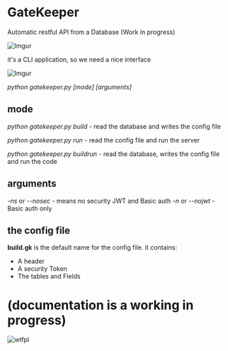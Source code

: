 # GateKeeper
Automatic restful API from a Database (Work in progress)

![Imgur](http://i.imgur.com/aLKsMhx.png)

it's a CLI application, so we need a nice interface

![Imgur](http://i.imgur.com/IKPculb.jpg)

*python gatekeeper.py [mode] [arguments]*

## mode
*python gatekeeper.py build* - read the database and writes the config file

*python gatekeeper.py run* -  read the config file and run the server

*python gatekeeper.py buildrun* - read the database, writes the config file and run the code

## arguments
*-ns* or *--nosec* - means no security JWT and Basic auth
*-n* or *--nojwt* - Basic auth only

## the config file
**build.gk** is the default name for the config file.
it contains:
* A header
* A security Token 
* The tables and Fields

# (documentation is a working in progress)

![wtfpl](http://www.wtfpl.net/wp-content/uploads/2012/12/wtfpl-badge-1.png)

